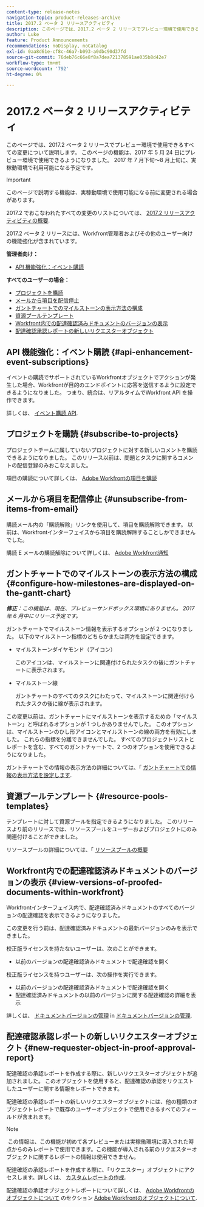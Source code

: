 ```yaml
---
content-type: release-notes
navigation-topic: product-releases-archive
title: 2017.2 ベータ 2 リリースアクティビティ
description: このページでは、2017.2 ベータ 2 リリースでプレビュー環境で使用できるすべての変更について説明します。 このページの機能は、2017 年 5 月 24 日にプレビュー環境で使用できるようになりました。 2017 年 7 月下旬～8 月上旬に、実稼動環境で利用可能になる予定です。
author: Luke
feature: Product Announcements
recommendations: noDisplay, noCatalog
exl-id: 0aa8d61e-cf8c-46a7-b093-a0dbc90d37fd
source-git-commit: 76deb76c66e8f8a7dea721378591ae035b8d42e7
workflow-type: tm+mt
source-wordcount: '792'
ht-degree: 0%

---
```


# 2017.2 ベータ 2 リリースアクティビティ

このページでは、2017.2 ベータ 2 リリースでプレビュー環境で使用できるすべての変更について説明します。 このページの機能は、2017 年 5 月 24 日にプレビュー環境で使用できるようになりました。 2017 年 7 月下旬～8 月上旬に、実稼動環境で利用可能になる予定です。

>[!IMPORTANT]
>
>このページで説明する機能は、実稼動環境で使用可能になる前に変更される場合があります。

2017.2 でおこなわれたすべての変更のリストについては、 [2017.2 リリースアクティビティの概要](../../../../product-announcements/product-releases/quarterly-release-archive/2017.2-release-activity/2017.2-release-activity-overview.md).

2017.2 ベータ 2 リリースには、Workfront管理者およびその他のユーザー向けの機能強化が含まれています。

**管理者向け：**

* [API 機能強化：イベント購読](#api-enhancement-event-subscriptions)

**すべてのユーザーの場合：**

* [プロジェクトを購読](#subscribe-to-projects)
* [メールから項目を配信停止](#unsubscribe-from-items-from-email)
* [ガントチャートでのマイルストーンの表示方法の構成](#configure-how-milestones-are-displayed-on-the-gantt-chart)
* [資源プールテンプレート](#resource-pools-templates)
* [Workfront内での配達確認済みドキュメントのバージョンの表示](#view-versions-of-proofed-documents-within-workfront)
* [配達確認承認レポートの新しいリクエスターオブジェクト](#new-requester-object-in-proof-approval-report)

## API 機能強化：イベント購読 {#api-enhancement-event-subscriptions}

イベントの購読でサポートされているWorkfrontオブジェクトでアクションが発生した場合、Workfrontが目的のエンドポイントに応答を送信するように設定できるようになりました。 つまり、統合は、リアルタイムでWorkfront API を操作できます。

詳しくは、 [イベント購読 API](../../../../wf-api/general/event-subs-api.md). 

## プロジェクトを購読 {#subscribe-to-projects}

プロジェクトチームに属していないプロジェクトに対する新しいコメントを購読できるようになりました。 このリリース以前は、問題とタスクに関するコメントの配信登録のみおこなえました。

項目の購読について詳しくは、 [Adobe Workfrontの項目を購読](../../../../workfront-basics/using-notifications/subscribe-to-items-in-workfront.md)

## メールから項目を配信停止 {#unsubscribe-from-items-from-email}

購読メール内の「購読解除」リンクを使用して、項目を購読解除できます。 以前は、Workfrontインターフェイスから項目を購読解除することしかできませんでした。

購読 E メールの購読解除について詳しくは、 [Adobe Workfront通知](../../../../workfront-basics/using-notifications/wf-notifications.md) 

## ガントチャートでのマイルストーンの表示方法の構成 {#configure-how-milestones-are-displayed-on-the-gantt-chart}

***修正&#x200B;**：この機能は、現在、プレビューサンドボックス環境にありません。 2017 年 6 月中にリリース予定です。*

ガントチャートでマイルストーン情報を表示するオプションが 2 つになりました。 以下のマイルストーン指標のどちらかまたは両方を設定できます。

* マイルストーンダイヤモンド（アイコン）

  このアイコンは、マイルストーンに関連付けられたタスクの後にガントチャートに表示されます。

* マイルストーン線

  ガントチャートのすべてのタスクにわたって、マイルストーンに関連付けられたタスクの後に線が表示されます。

この変更以前は、ガントチャートにマイルストーンを表示するための「マイルストーン」と呼ばれるオプションが 1 つしかありませんでした。 このオプションは、マイルストーンのひし形アイコンとマイルストーンの線の両方を有効にしました。 これらの指標を分離できませんでした。 すべてのプロジェクトリストとレポートを含む、すべてのガントチャートで、2 つのオプションを使用できるようになりました。 

ガントチャートでの情報の表示方法の詳細については、「 [ガントチャートでの情報の表示方法を設定します](../../../../manage-work/gantt-chart/use-the-gantt-chart/configure-info-on-gantt-chart.md).

## 資源プールテンプレート {#resource-pools-templates}

テンプレートに対して資源プールを指定できるようになりました。 このリリースより前のリリースでは、リソースプールをユーザーおよびプロジェクトにのみ関連付けることができました。

リソースプールの詳細については、「 [リソースプールの概要](../../../../resource-mgmt/resource-planning/resource-pools/work-with-resource-pools.md)

## Workfront内での配達確認済みドキュメントのバージョンの表示 {#view-versions-of-proofed-documents-within-workfront}

Workfrontインターフェイス内で、配達確認済みドキュメントのすべてのバージョンの配達確認を表示できるようになりました。 

この変更を行う前は、配達確認済みドキュメントの最新バージョンのみを表示できました。

校正版ライセンスを持たないユーザーは、次のことができます。

* 以前のバージョンの配達確認済みドキュメントで配達確認を開く

校正版ライセンスを持つユーザーは、次の操作を実行できます。

* 以前のバージョンの配達確認済みドキュメントで配達確認を開く
* 配達確認済みドキュメントの以前のバージョンに関する配達確認の詳細を表示

詳しくは、 [ドキュメントバージョンの管理](../../../../documents/managing-documents/manage-document-versions.md) in [ドキュメントバージョンの管理](../../../../documents/managing-documents/manage-document-versions.md).

## 配達確認承認レポートの新しいリクエスターオブジェクト {#new-requester-object-in-proof-approval-report}

配達確認の承認レポートを作成する際に、新しいリクエスターオブジェクトが追加されました。 このオブジェクトを使用すると、配達確認の承認をリクエストしたユーザーに関する情報をレポートできます。 

配達確認の承認レポートの新しいリクエスターオブジェクトには、他の種類のオブジェクトレポートで既存のユーザーオブジェクトで使用できるすべてのフィールドが含まれます。

>[!NOTE]
>
> この情報は、この機能が初めて各プレビューまたは実稼働環境に導入された時点からのみレポートで使用できます。この機能が導入される前のリクエスターオブジェクトに関するレポートの情報は使用できません。

配達確認の承認レポートを作成する際に、「リクエスター」オブジェクトにアクセスします。詳しくは、 [カスタムレポートの作成](../../../../reports-and-dashboards/reports/creating-and-managing-reports/create-custom-report.md).

配達確認の承認オブジェクトレポートについて詳しくは、 [Adobe Workfrontのオブジェクトについて](../../../../workfront-basics/navigate-workfront/workfront-navigation/understand-objects.md) のセクション [Adobe Workfrontのオブジェクトについて](../../../../workfront-basics/navigate-workfront/workfront-navigation/understand-objects.md).
